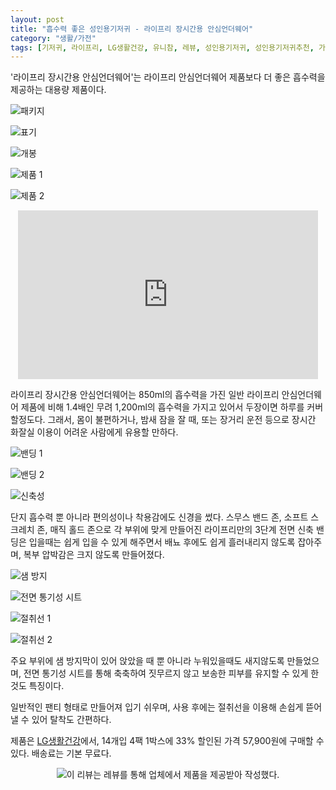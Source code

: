 ```yaml
---
layout: post
title: "흡수력 좋은 성인용기저귀 - 라이프리 장시간용 안심언더웨어"
category: "생활/가전"
tags: [기저귀, 라이프리, LG생활건강, 유니참, 레뷰, 성인용기저귀, 성인용기저귀추천, 가벼운요실금, 요실금기저귀, 요실금팬티, 부모님선물]
---
```


'라이프리 장시간용 안심언더웨어'는
라이프리 안심언더웨어 제품보다 더 좋은 흡수력을 제공하는 대용량 제품이다.

![패키지](/images/lifree-extra-absorb-pants-01.jpg)

![표기](/images/lifree-extra-absorb-pants-02.jpg)

![개봉](/images/lifree-extra-absorb-pants-03.jpg)

![제품 1](/images/lifree-extra-absorb-pants-04.jpg)

![제품 2](/images/lifree-extra-absorb-pants-05.jpg)

<center><iframe width="480" height="270" src="https://www.youtube.com/embed/1syFhm16pSM" title="YouTube video player" frameborder="0" allow="accelerometer; autoplay; clipboard-write; encrypted-media; gyroscope; picture-in-picture" allowfullscreen></iframe></center>

라이프리 장시간용 안심언더웨어는
850ml의 흡수력을 가진 일반 라이프리 안심언더웨어 제품에 비해
1.4배인 무려 1,200ml의 흡수력을 가지고 있어서
두장이면 하루를 커버할정도다.
그래서, 몸이 불편하거나, 밤새 잠을 잘 때,
또는 장거리 운전 등으로 장시간 화잘실 이용이 어려운 사람에게 유용할 만하다.

![밴딩 1](/images/lifree-extra-absorb-pants-06.jpg)

![밴딩 2](/images/lifree-extra-absorb-pants-07.jpg)

![신축성](/images/lifree-extra-absorb-pants-10.jpg)

단지 흡수력 뿐 아니라 편의성이나 착용감에도 신경을 썼다.
스무스 밴드 존, 소프트 스크레치 존, 매직 홀드 존으로
각 부위에 맞게 만들어진 라이프리만의 3단계 전면 신축 밴딩은
입을때는 쉽게 입을 수 있게 해주면서
배뇨 후에도 쉽게 흘러내리지 않도록 잡아주며,
복부 압박감은 크지 않도록 만들어졌다.

![샘 방지](/images/lifree-extra-absorb-pants-08.jpg)

![전면 통기성 시트](/images/lifree-extra-absorb-pants-09.jpg)

![절취선 1](/images/lifree-extra-absorb-pants-11.jpg)

![절취선 2](/images/lifree-extra-absorb-pants-12.jpg)

주요 부위에 샘 방지막이 있어 앉았을 때 뿐 아니라 누워있을때도 새지않도록 만들었으며,
전면 통기성 시트를 통해 축축하여 짓무르지 않고 보송한 피부를 유지할 수 있게 한 것도 특징이다.

일반적인 팬티 형태로 만들어져 입기 쉬우며,
사용 후에는 절취선을 이용해 손쉽게 뜯어낼 수 있어 탈착도 간편하다.

제품은 [LG생활건강](https://bit.ly/3wLwDYr)에서,
14개입 4팩 1박스에 33% 할인된 가격 57,900원에 구매할 수 있다.
배송료는 기본 무료다.



<center><img src="https://www.revu.net/campaign/img.php?p=72a80c09648883fecbda13387300ce7c6ffa12979a21a85216bde3243965d2d3&amp;v=4" title="wb-sponsored" alt="이 리뷰는 레뷰를 통해 업체에서 제품을 제공받아 작성했다." /></center>
